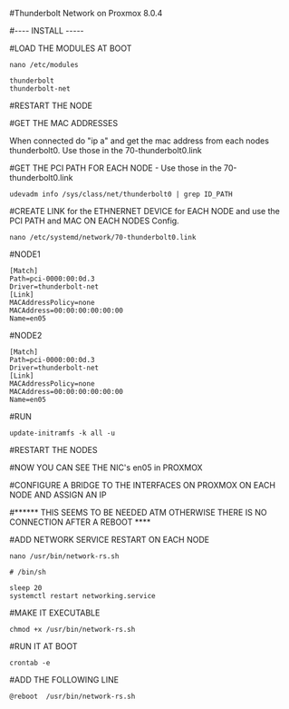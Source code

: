#Thunderbolt Network on Proxmox 8.0.4

#---- INSTALL -----

#LOAD THE MODULES AT BOOT 
```
nano /etc/modules
```
```
thunderbolt
thunderbolt-net
```

#RESTART THE NODE

#GET THE MAC ADDRESSES

When connected do "ip a" and get the mac address from each nodes thunderbolt0. Use those in the 70-thunderbolt0.link

#GET THE PCI PATH FOR EACH NODE - Use those in the 70-thunderbolt0.link
```
udevadm info /sys/class/net/thunderbolt0 | grep ID_PATH
```

#CREATE LINK for the ETHNERNET DEVICE for EACH NODE and use the PCI PATH and MAC ON EACH NODES Config.
```
nano /etc/systemd/network/70-thunderbolt0.link
```
#NODE1
```
[Match]
Path=pci-0000:00:0d.3
Driver=thunderbolt-net
[Link]
MACAddressPolicy=none
MACAddress=00:00:00:00:00:00 
Name=en05
```
#NODE2
```
[Match]
Path=pci-0000:00:0d.3
Driver=thunderbolt-net
[Link]
MACAddressPolicy=none
MACAddress=00:00:00:00:00:00
Name=en05
```
#RUN
```
update-initramfs -k all -u
```

#RESTART THE NODES

#NOW YOU CAN SEE THE NIC's en05 in PROXMOX

#CONFIGURE A BRIDGE TO THE INTERFACES ON PROXMOX ON EACH NODE AND ASSIGN AN IP


#****** THIS SEEMS TO BE NEEDED ATM OTHERWISE THERE IS NO CONNECTION AFTER A REBOOT ****

#ADD NETWORK SERVICE RESTART ON EACH NODE
```
nano /usr/bin/network-rs.sh
```
```
# /bin/sh

sleep 20
systemctl restart networking.service
```

#MAKE IT EXECUTABLE
```
chmod +x /usr/bin/network-rs.sh
```

#RUN IT AT BOOT
```
crontab -e
```
#ADD THE FOLLOWING LINE
```
@reboot  /usr/bin/network-rs.sh
```
